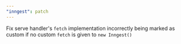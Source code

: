 ```yaml
---
"inngest": patch
---
```


Fix serve handler's `fetch` implementation incorrectly being marked as custom if no custom `fetch` is given to `new Inngest()`
